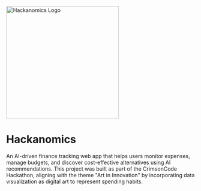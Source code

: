 <img src="https://github.com/user-attachments/assets/b2730215-cc6c-4f4a-a7ee-fee730a6e950" alt="Hackanomics Logo" width="300" height="300">

# Hackanomics
An AI-driven finance tracking web app that helps users monitor expenses, manage budgets, and discover cost-effective alternatives using AI recommendations. This project was built as part of the CrimsonCode Hackathon, aligning with the theme "Art in Innovation" by incorporating data visualization as digital art to represent spending habits.
